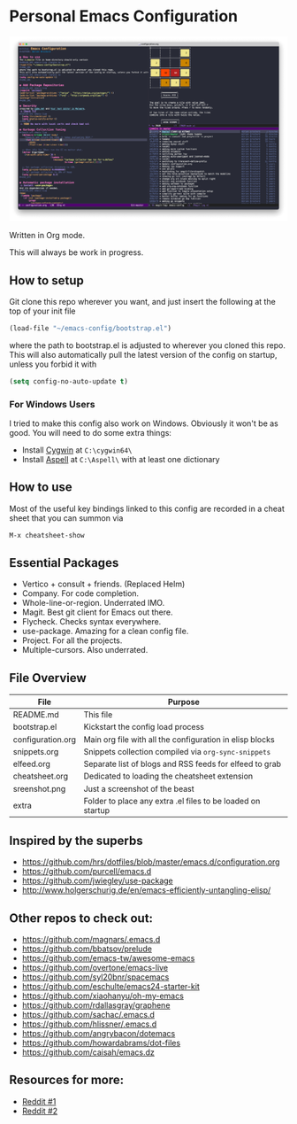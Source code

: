 # Personal Emacs Configuration

![Screenshot](/screenshot.png)

Written in Org mode.

This will always be work in progress.

## How to setup
Git clone this repo wherever you want, and just insert the following at the top of your init file
```lisp
(load-file "~/emacs-config/bootstrap.el")
```
where the path to bootstrap.el is adjusted to wherever you cloned this repo.
This will also automatically pull the latest version of the config on startup, unless you forbid it with
```lisp
(setq config-no-auto-update t)
```

### For Windows Users
I tried to make this config also work on Windows. Obviously it won't be as good.
You will need to do some extra things:
- Install [Cygwin](https://www.cygwin.com/) at `C:\cygwin64\`
- Install [Aspell](http://aspell.net/win32/) at `C:\Aspell\` with at least one dictionary

## How to use
Most of the useful key bindings linked to this config are recorded in a cheat sheet that you can summon via
```lisp
M-x cheatsheet-show
```

## Essential Packages
- Vertico + consult + friends. (Replaced Helm)
- Company. For code completion.
- Whole-line-or-region. Underrated IMO.
- Magit. Best git client for Emacs out there.
- Flycheck. Checks syntax everywhere.
- use-package. Amazing for a clean config file.
- Project. For all the projects.
- Multiple-cursors. Also underrated.

## File Overview
File | Purpose
------------ | -------------
README.md | This file
bootstrap.el | Kickstart the config load process
configuration.org | Main org file with all the configuration in elisp blocks
snippets.org | Snippets collection compiled via `org-sync-snippets`
elfeed.org | Separate list of blogs and RSS feeds for elfeed to grab
cheatsheet.org | Dedicated to loading the cheatsheet extension
sreenshot.png | Just a screenshot of the beast
extra | Folder to place any extra .el files to be loaded on startup

## Inspired by the superbs
* https://github.com/hrs/dotfiles/blob/master/emacs.d/configuration.org
* https://github.com/purcell/emacs.d
* https://github.com/jwiegley/use-package
* http://www.holgerschurig.de/en/emacs-efficiently-untangling-elisp/

## Other repos to check out:
- https://github.com/magnars/.emacs.d
- https://github.com/bbatsov/prelude
- https://github.com/emacs-tw/awesome-emacs
- https://github.com/overtone/emacs-live
- https://github.com/syl20bnr/spacemacs
- https://github.com/eschulte/emacs24-starter-kit
- https://github.com/xiaohanyu/oh-my-emacs
- https://github.com/rdallasgray/graphene
- https://github.com/sachac/.emacs.d
- https://github.com/hlissner/.emacs.d
- https://github.com/angrybacon/dotemacs
- https://github.com/howardabrams/dot-files
- https://github.com/caisah/emacs.dz

## Resources for more:
- [Reddit #1](https://www.reddit.com/r/emacs/comments/2edbau/what_are_some_great_emacsd_examples/)
- [Reddit #2](https://www.reddit.com/r/emacs/comments/4kv163/i_wanna_see_your_init_files_share_em/)
